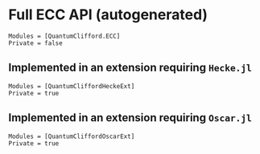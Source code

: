 # Full ECC API (autogenerated)

```@autodocs
Modules = [QuantumClifford.ECC]
Private = false
```

## Implemented in an extension requiring `Hecke.jl`

```@autodocs
Modules = [QuantumCliffordHeckeExt]
Private = true
```

## Implemented in an extension requiring `Oscar.jl`

```@autodocs
Modules = [QuantumCliffordOscarExt]
Private = true
```